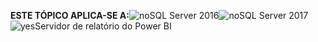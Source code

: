 **ESTE TÓPICO APLICA-SE A:**![no](media/no.png)SQL Server 2016![no](media/no.png)SQL Server 2017![yes](media/yes.png)Servidor de relatório do Power BI